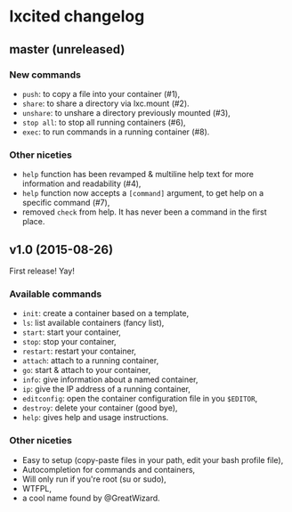 # lxcited changelog

## master (unreleased)

### New commands

* `push`: to copy a file into your container (#1),
* `share`: to share a directory via lxc.mount (#2).
* `unshare`: to unshare a directory previously mounted (#3),
* `stop all`: to stop all running containers (#6),
* `exec`: to run commands in a running container (#8).

### Other niceties

* `help` function has been revamped & multiline help text for more information and readability (#4),
* `help` function now accepts a ``[command]`` argument, to get help on a specific command (#7),
* removed `check` from help. It has never been a command in the first place.

## v1.0 (2015-08-26)

First release! Yay!

### Available commands

* `init`: create a container based on a template,
* `ls`: list available containers (fancy list),
* `start`: start your container,
* `stop`: stop your container,
* `restart`: restart your container,
* `attach`: attach to a running container,
* `go`: start & attach to your container,
* `info`: give information about a named container,
* `ip`: give the IP address of a running container,
* `editconfig`: open the container configuration file in you ``$EDITOR``,
* `destroy`: delete your container (good bye),
* `help`: gives help and usage instructions.

### Other niceties

* Easy to setup (copy-paste files in your path, edit your bash profile file),
* Autocompletion for commands and containers,
* Will only run if you're root (su or sudo),
* WTFPL,
* a cool name found by @GreatWizard.
